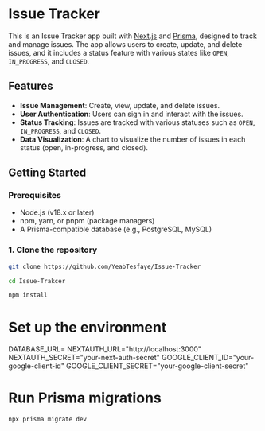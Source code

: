 # Issue Tracker

This is an Issue Tracker app built with [Next.js](https://nextjs.org) and [Prisma](https://www.prisma.io), designed to track and manage issues. The app allows users to create, update, and delete issues, and it includes a status feature with various states like `OPEN`, `IN_PROGRESS`, and `CLOSED`.

## Features

- **Issue Management**: Create, view, update, and delete issues.
- **User Authentication**: Users can sign in and interact with the issues.
- **Status Tracking**: Issues are tracked with various statuses such as `OPEN`, `IN_PROGRESS`, and `CLOSED`.
- **Data Visualization**: A chart to visualize the number of issues in each status (open, in-progress, and closed).

## Getting Started

### Prerequisites

- Node.js (v18.x or later)
- npm, yarn, or pnpm (package managers)
- A Prisma-compatible database (e.g., PostgreSQL, MySQL)

### 1. Clone the repository

```bash
git clone https://github.com/YeabTesfaye/Issue-Tracker

cd Issue-Trakcer

npm install

```

# Set up the environment

DATABASE_URL=<your-sql-database-url>
NEXTAUTH_URL="http://localhost:3000"
NEXTAUTH_SECRET="your-next-auth-secret"
GOOGLE_CLIENT_ID="your-google-client-id"
GOOGLE_CLIENT_SECRET="your-google-client-secret"

# Run Prisma migrations

```bash
npx prisma migrate dev
```